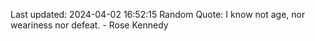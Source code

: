 Last updated: 2024-04-02 16:52:15
Random Quote: I know not age, nor weariness nor defeat. - Rose Kennedy